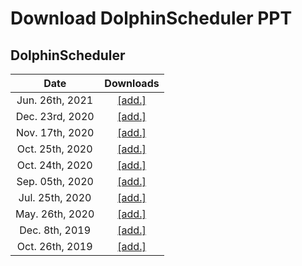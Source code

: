 # Download DolphinScheduler PPT

## DolphinScheduler
| Date | Downloads |
|:---:|:--:|
| Jun. 26th, 2021 | [[add.]](https://github.com/apache/dolphinscheduler-website/tree/master/file/2021-06-26) |
| Dec. 23rd, 2020 | [[add.]](https://github.com/apache/dolphinscheduler-website/tree/master/file/2020-12-23) |
| Nov. 17th, 2020 | [[add.]](https://github.com/apache/dolphinscheduler-website/tree/master/file/2020-11-17) |
| Oct. 25th, 2020 | [[add.]](https://github.com/apache/dolphinscheduler-website/tree/master/file/2020-10-25) |
| Oct. 24th, 2020 | [[add.]](https://github.com/apache/dolphinscheduler-website/tree/master/file/2020-10-24) |
| Sep. 05th, 2020 | [[add.]](https://github.com/apache/dolphinscheduler-website/tree/master/file/2020-09-05) |
| Jul. 25th, 2020 | [[add.]](https://github.com/apache/dolphinscheduler-website/tree/master/file/2020-07-25) |
| May. 26th, 2020 | [[add.]](https://github.com/apache/dolphinscheduler-website/tree/master/file/2020-05-26) |
| Dec. 8th, 2019 | [[add.]](https://github.com/apache/dolphinscheduler-website/tree/master/file/2019-12-08) |
| Oct. 26th, 2019 | [[add.]](https://github.com/apache/dolphinscheduler-website/tree/master/file/2019-10-26) |

